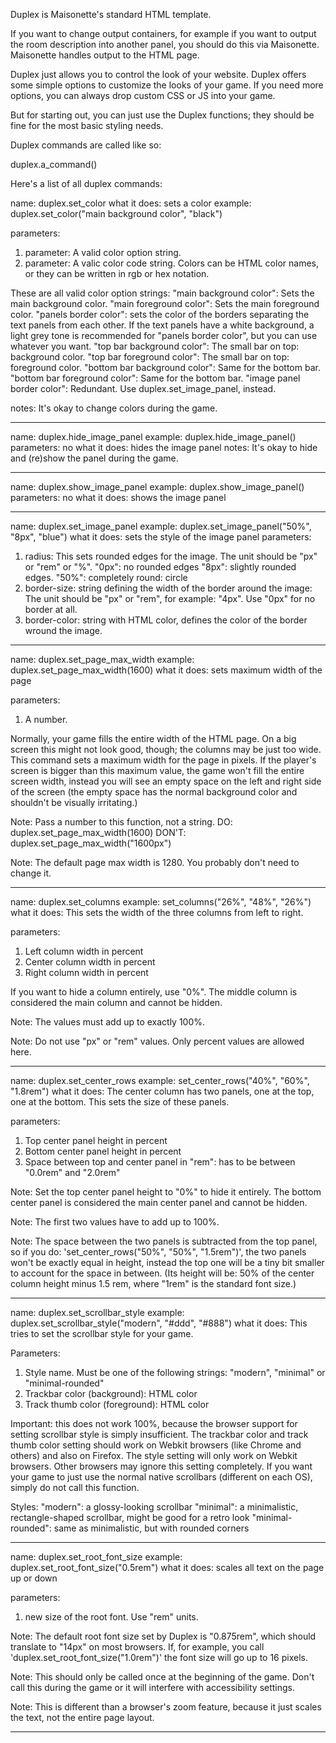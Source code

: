 



Duplex is Maisonette's standard HTML template.

If you want to change output containers, for example
if you want to output the room description into another panel,
you should do this via Maisonette. Maisonette handles
output to the HTML page.

Duplex just allows you to control the look of your website.
Duplex offers some simple options to customize the looks
of your game. If you need more options, you can always drop
custom CSS or JS into your game.

But for starting out, you can just use the Duplex functions;
they should be fine for the most basic styling needs.

Duplex commands are called like so:

duplex.a_command(<parameters>)

Here's a list of all duplex commands:

name: duplex.set_color
what it does: sets a color
example: duplex.set_color("main background color", "black")

parameters:
1. parameter: A valid color option string.
2. parameter: A valic color code string. Colors can be HTML color names,
or they can be written in rgb or hex notation.

These are all valid color option strings:
    "main background color": Sets the main background color.
    "main foreground color": Sets the main foreground color.
    "panels border color": sets the color of the borders separating the text panels
        from each other. If the text panels have a white background, a light grey tone is recommended for "panels border color", but you can use whatever you want.
    "top bar background color": The small bar on top: background color.
    "top bar foreground color": The small bar on top: foreground color.
    "bottom bar background color": Same for the bottom bar.
    "bottom bar foreground color": Same for the bottom bar.
    "image panel border color": Redundant. Use duplex.set_image_panel, instead.

notes: It's okay to change colors during the game.

***

name: duplex.hide_image_panel
example:  duplex.hide_image_panel()
parameters: no
what it does: hides the image panel
notes: It's okay to hide and (re)show the panel during the game.

***


name: duplex.show_image_panel
example:  duplex.show_image_panel()
parameters: no
what it does: shows the image panel

***

name: duplex.set_image_panel
example: duplex.set_image_panel("50%", "8px", "blue")
what it does: sets the style of the image panel
parameters:
1. radius: This sets rounded edges for the image.
    The unit should be "px" or "rem" or "%".
    "0px": no rounded edges
    "8px": slightly rounded edges.
    "50%": completely round: circle
2. border-size: string defining the width of the border around the image:
    The unit should be "px" or "rem", for example: "4px".
    Use "0px" for no border at all.
3. border-color: string with HTML color, defines the color of the border
    wround the image.

***

name: duplex.set_page_max_width
example: duplex.set_page_max_width(1600)
what it does: sets maximum width of the page

parameters:
1. A number.

Normally, your game fills the entire width of the HTML page.
On a big screen this might not look good, though; the columns
may be just too wide. This command sets a maximum width for the page
in pixels. If the player's screen is bigger than this maximum
value, the game won't fill the entire screen width, instead
you will see an empty space on the left and right side of the screen
(the empty space has the normal background color and shouldn't
be visually irritating.)

Note: Pass a number to this function, not a string.
DO: duplex.set_page_max_width(1600)
DON'T: duplex.set_page_max_width("1600px")

Note: The default page max width is 1280. You probably don't need to change it.

***

name: duplex.set_columns
example: set_columns("26%", "48%", "26%")
what it does: This sets the width of the three columns from left to right.

parameters:
1. Left column width in percent
2. Center column width in percent
3. Right column width in percent


If you want to hide a column entirely, use "0%". The middle column is considered
the main column and cannot be hidden.

Note: The values must add up to exactly 100%.

Note: Do not use "px" or "rem" values. Only percent values are allowed here.

***

name: duplex.set_center_rows
example: set_center_rows("40%", "60%", "1.8rem")
what it does: The center column has two panels, one at the top, one at the bottom.
This sets the size of these panels.

parameters:
1. Top center panel height in percent
2. Bottom center panel height in percent
3. Space between top and center panel in "rem": has to be between "0.0rem" and "2.0rem"

Note: Set the top center panel height to "0%" to hide it entirely. The bottom center panel
is considered the main center panel and cannot be hidden.

Note: The first two values have to add up to 100%.

Note: The space between the two panels is subtracted from the top panel,
so if you do: 'set_center_rows("50%", "50%", "1.5rem")', the two panels
won't be exactly equal in height, instead the top one will be a tiny bit smaller
to account for the space in between. (Its height will be: 50% of the center column height minus 1.5 rem, where "1rem" is the standard font size.)

***

name: duplex.set_scrollbar_style
example: duplex.set_scrollbar_style("modern", "#ddd", "#888")
what it does: This tries to set the scrollbar style for your game.

Parameters:
1. Style name. Must be one of the following strings:
    "modern", "minimal" or "minimal-rounded"
2. Trackbar color (background): HTML color
3. Track thumb color (foreground): HTML color

Important: this does not work 100%, because
the browser support for setting scrollbar style is simply
insufficient. The trackbar color and track thumb color
setting should work on Webkit browsers
(like Chrome and others) and also on Firefox. The style setting will only
work on Webkit browsers. Other browsers may ignore this setting completely.
If you want your game to just use the normal native scrollbars (different
on each OS), simply do not call this function.

Styles:
"modern": a glossy-looking scrollbar
"minimal": a minimalistic, rectangle-shaped scrollbar, might be good for a retro look
"minimal-rounded": same as minimalistic, but with rounded corners

***

name: duplex.set_root_font_size
example: duplex.set_root_font_size("0.5rem")
what it does: scales all text on the page up or down

parameters:
1. new size of the root font. Use "rem" units.

Note: The default root font size set by Duplex is "0.875rem", which should translate to "14px" on most browsers. If, for example, you call 'duplex.set_root_font_size("1.0rem")' the font size will go up to 16 pixels.

Note: This should only be called once at the beginning of the game. Don't call this
during the game or it will interfere with accessibility settings.

Note: This is different than a browser's zoom feature, because it just scales
the text, not the entire page layout.

***


